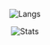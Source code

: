 <div align="center">

![Langs](https://github-readme-stats.vercel.app/api/top-langs/?username=2hexed&theme=dracula&hide_border=true&border_radius=10&bg_color=15,0d1117,1a1b26&show_icons=true&layout=compact)

![Stats](https://github-readme-stats.vercel.app/api?username=2hexed&show_icons=true&theme=dracula&hide_border=true&border_radius=10&bg_color=15,0d1117,1a1b26&show_icons=true&layout=compact)

</div>
